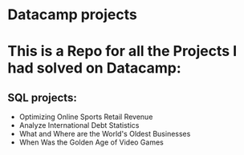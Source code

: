 # Datacamp projects

# This is a Repo for all the Projects I had solved on Datacamp:

## SQL projects:
- Optimizing Online Sports Retail Revenue
- Analyze International Debt Statistics
- What and Where are the World's Oldest Businesses
- When Was the Golden Age of Video Games
